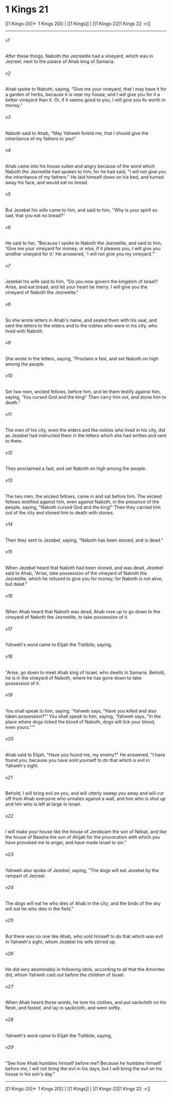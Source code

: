 # 1 Kings 21

[[1 Kings-20|← 1 Kings 20]] | [[1 Kings]] | [[1 Kings-22|1 Kings 22 →]]
***



###### v1 
After these things, Naboth the Jezreelite had a vineyard, which was in Jezreel, next to the palace of Ahab king of Samaria. 

###### v2 
Ahab spoke to Naboth, saying, "Give me your vineyard, that I may have it for a garden of herbs, because it is near my house; and I will give you for it a better vineyard than it. Or, if it seems good to you, I will give you its worth in money." 

###### v3 
Naboth said to Ahab, "May Yahweh forbid me, that I should give the inheritance of my fathers to you!" 

###### v4 
Ahab came into his house sullen and angry because of the word which Naboth the Jezreelite had spoken to him; for he had said, "I will not give you the inheritance of my fathers." He laid himself down on his bed, and turned away his face, and would eat no bread. 

###### v5 
But Jezebel his wife came to him, and said to him, "Why is your spirit so sad, that you eat no bread?" 

###### v6 
He said to her, "Because I spoke to Naboth the Jezreelite, and said to him, 'Give me your vineyard for money; or else, if it pleases you, I will give you another vineyard for it.' He answered, 'I will not give you my vineyard.'" 

###### v7 
Jezebel his wife said to him, "Do you now govern the kingdom of Israel? Arise, and eat bread, and let your heart be merry. I will give you the vineyard of Naboth the Jezreelite." 

###### v8 
So she wrote letters in Ahab's name, and sealed them with his seal, and sent the letters to the elders and to the nobles who were in his city, who lived with Naboth. 

###### v9 
She wrote in the letters, saying, "Proclaim a fast, and set Naboth on high among the people. 

###### v10 
Set two men, wicked fellows, before him, and let them testify against him, saying, 'You cursed God and the king!' Then carry him out, and stone him to death." 

###### v11 
The men of his city, even the elders and the nobles who lived in his city, did as Jezebel had instructed them in the letters which she had written and sent to them. 

###### v12 
They proclaimed a fast, and set Naboth on high among the people. 

###### v13 
The two men, the wicked fellows, came in and sat before him. The wicked fellows testified against him, even against Naboth, in the presence of the people, saying, "Naboth cursed God and the king!" Then they carried him out of the city and stoned him to death with stones. 

###### v14 
Then they sent to Jezebel, saying, "Naboth has been stoned, and is dead." 

###### v15 
When Jezebel heard that Naboth had been stoned, and was dead, Jezebel said to Ahab, "Arise, take possession of the vineyard of Naboth the Jezreelite, which he refused to give you for money; for Naboth is not alive, but dead." 

###### v16 
When Ahab heard that Naboth was dead, Ahab rose up to go down to the vineyard of Naboth the Jezreelite, to take possession of it. 

###### v17 
Yahweh's word came to Elijah the Tishbite, saying, 

###### v18 
"Arise, go down to meet Ahab king of Israel, who dwells in Samaria. Behold, he is in the vineyard of Naboth, where he has gone down to take possession of it. 

###### v19 
You shall speak to him, saying, 'Yahweh says, "Have you killed and also taken possession?"' You shall speak to him, saying, 'Yahweh says, "In the place where dogs licked the blood of Naboth, dogs will lick your blood, even yours."'" 

###### v20 
Ahab said to Elijah, "Have you found me, my enemy?" He answered, "I have found you, because you have sold yourself to do that which is evil in Yahweh's sight. 

###### v21 
Behold, I will bring evil on you, and will utterly sweep you away and will cut off from Ahab everyone who urinates against a wall, and him who is shut up and him who is left at large in Israel. 

###### v22 
I will make your house like the house of Jeroboam the son of Nebat, and like the house of Baasha the son of Ahijah for the provocation with which you have provoked me to anger, and have made Israel to sin." 

###### v23 
Yahweh also spoke of Jezebel, saying, "The dogs will eat Jezebel by the rampart of Jezreel. 

###### v24 
The dogs will eat he who dies of Ahab in the city; and the birds of the sky will eat he who dies in the field." 

###### v25 
But there was no one like Ahab, who sold himself to do that which was evil in Yahweh's sight, whom Jezebel his wife stirred up. 

###### v26 
He did very abominably in following idols, according to all that the Amorites did, whom Yahweh cast out before the children of Israel. 

###### v27 
When Ahab heard those words, he tore his clothes, and put sackcloth on his flesh, and fasted, and lay in sackcloth, and went softly. 

###### v28 
Yahweh's word came to Elijah the Tishbite, saying, 

###### v29 
"See how Ahab humbles himself before me? Because he humbles himself before me, I will not bring the evil in his days; but I will bring the evil on his house in his son's day."

***
[[1 Kings-20|← 1 Kings 20]] | [[1 Kings]] | [[1 Kings-22|1 Kings 22 →]]
